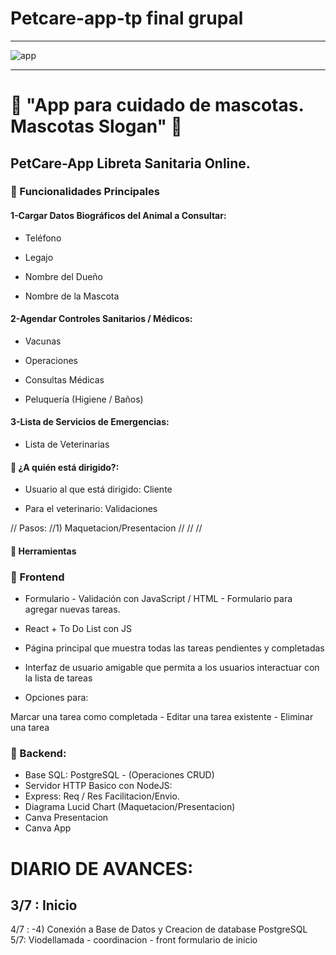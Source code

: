 # Petcare-app-tp final grupal
-----------------------------
![app](https://github.com/user-attachments/assets/2870136f-fb76-4908-8f32-6bc98e950b0b)

----------------------------
# 🐾 "App para cuidado de mascotas. Mascotas Slogan" 🐾
## PetCare-App Libreta Sanitaria Online. 

### 📌 Funcionalidades Principales
#### 1-Cargar Datos Biográficos del Animal a Consultar:

- Teléfono

- Legajo

- Nombre del Dueño

- Nombre de la Mascota
  
#### 2-Agendar Controles Sanitarios / Médicos:

- Vacunas

- Operaciones

- Consultas Médicas

- Peluquería (Higiene / Baños)
  
#### 3-Lista de Servicios de Emergencias:

- Lista de Veterinarias

#### 🎯 ¿A quién está dirigido?:

- Usuario al que está dirigido: Cliente

- Para el veterinario: Validaciones


// Pasos:
//1) Maquetacion/Presentacion
//
//
//

#### 🧰 Herramientas
### 🔹 Frontend
- Formulario - Validación con JavaScript / HTML - Formulario para agregar nuevas tareas.

- React + To Do List con JS

- Página principal que muestra todas las tareas pendientes y completadas

- Interfaz de usuario amigable que permita a los usuarios interactuar con la lista de tareas

- Opciones para:

Marcar una tarea como completada -
Editar una tarea existente -
Eliminar una tarea

### 🔹 Backend:
- Base SQL: PostgreSQL - (Operaciones CRUD)
- Servidor HTTP Basico con NodeJS: 
- Express: Req / Res Facilitacion/Envio.
- Diagrama Lucid Chart (Maquetacion/Presentacion)
- Canva Presentacion
- Canva App

# DIARIO DE AVANCES: 
3/7 : Inicio
-
4/7 : 
-4) Conexión a Base de Datos y Creacion de database PostgreSQL
5/7: Viodellamada - coordinacion - front formulario de inicio 
